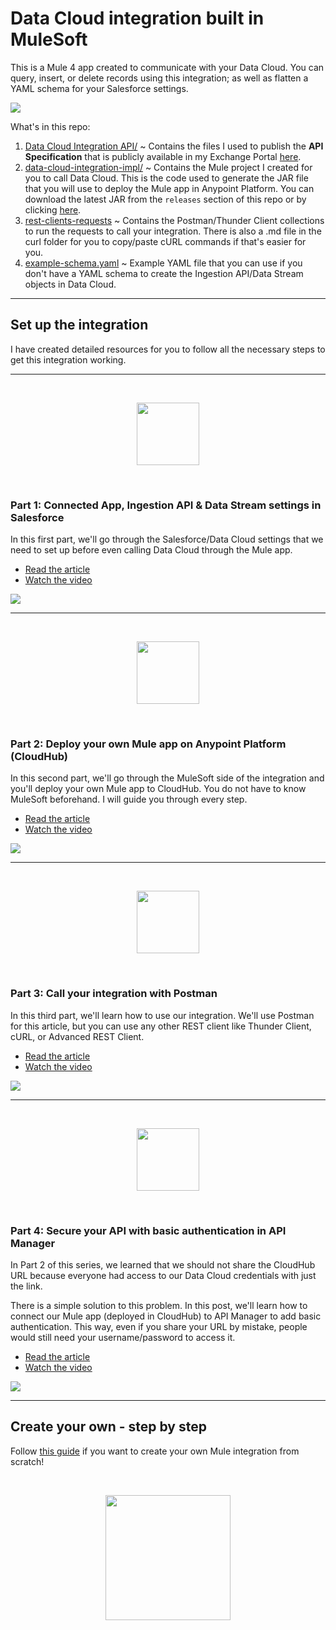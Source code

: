 # Data Cloud integration built in MuleSoft

This is a Mule 4 app created to communicate with your Data Cloud. You can query, insert, or delete records using this integration; as well as flatten a YAML schema for your Salesforce settings.

![](/images/cover-ms-sf-dc.png)

What's in this repo:
1. [Data Cloud Integration API/](/Data%20Cloud%20Integration%20API/) ~ Contains the files I used to publish the **API Specification** that is publicly available in my Exchange Portal [here](https://anypoint.mulesoft.com/exchange/portals/mulesoft-36559/b903eebf-16e9-46c5-8992-bffd66c2306c/data-cloud-integration-api/).
2. [data-cloud-integration-impl/](/data-cloud-integration-impl/) ~ Contains the Mule project I created for you to call Data Cloud. This is the code used to generate the JAR file that you will use to deploy the Mule app in Anypoint Platform. You can download the latest JAR from the `releases` section of this repo or by clicking [here](https://github.com/alexandramartinez/datacloud-mulesoft-integration/releases/download/1.0.0/data-cloud-integration-impl-1.0.0-mule-application.jar).
3. [rest-clients-requests](/rest-clients-requests/) ~ Contains the Postman/Thunder Client collections to run the requests to call your integration. There is also a .md file in the curl folder for you to copy/paste cURL commands if that's easier for you.
4. [example-schema.yaml](/example-schema.yaml) ~ Example YAML file that you can use if you don't have a YAML schema to create the Ingestion API/Data Stream objects in Data Cloud.

---

## Set up the integration

I have created detailed resources for you to follow all the necessary steps to get this integration working.

---

</br>
<p align="center"><img height="100" src="/images/salesforce.png"></p>
</br>

### Part 1: Connected App, Ingestion API & Data Stream settings in Salesforce

In this first part, we'll go through the Salesforce/Data Cloud settings that we need to set up before even calling Data Cloud through the Mule app.

- [Read the article](https://www.prostdev.com/post/part-1-data-cloud-mulesoft-integration)
- [Watch the video](https://youtu.be/WVkf2ni-S6s)

![](/images/part1.webp)

---

</br>
<p align="center"><img height="100" src="/images/mulesoft.png"></p>
</br>

### Part 2: Deploy your own Mule app on Anypoint Platform (CloudHub)

In this second part, we'll go through the MuleSoft side of the integration and you'll deploy your own Mule app to CloudHub. You do not have to know MuleSoft beforehand. I will guide you through every step.

- [Read the article](https://www.prostdev.com/post/part-2-data-cloud-mulesoft-integration)
- [Watch the video](https://youtu.be/A48011haXRw)

![](/images/part2.webp)

---

</br>
<p align="center"><img height="100" src="/images/postman.svg"></p>
</br>

### Part 3: Call your integration with Postman

In this third part, we'll learn how to use our integration. We'll use Postman for this article, but you can use any other REST client like Thunder Client, cURL, or Advanced REST Client.

- [Read the article](https://www.prostdev.com/post/part-3-data-cloud-mulesoft-integration)
- [Watch the video](https://youtu.be/CNAnWwUxycg)

![](/images/part3.webp)

---

</br>
<p align="center"><img height="100" src="/images/mulesoft.png"></p>
</br>

### Part 4: Secure your API with basic authentication in API Manager

In Part 2 of this series, we learned that we should not share the CloudHub URL because everyone had access to our Data Cloud credentials with just the link.


There is a simple solution to this problem. In this post, we'll learn how to connect our Mule app (deployed in CloudHub) to API Manager to add basic authentication. This way, even if you share your URL by mistake, people would still need your username/password to access it.

- [Read the article](https://www.prostdev.com/post/part-4-data-cloud-mulesoft-integration)
- [Watch the video](https://youtu.be/r_AM3P8Y-_Q)

![](/images/part4.jpg)

---

## Create your own - step by step

Follow [this guide](/step-by-step.md) if you want to create your own Mule integration from scratch!

</br>
<p align="center"><img height="200" src="/images/max-terminal.gif"></p>
</br>